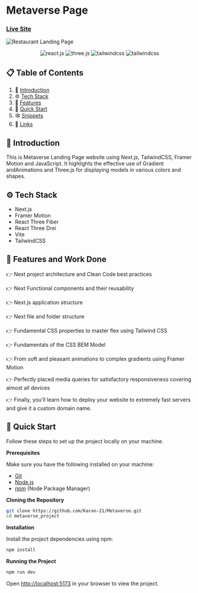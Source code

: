 # Metaverse Page
### [Live Site](https://metaverse-sage-psi.vercel.app/)

![Restaurant Landing Page](https://i.ibb.co/sbSHWH0/Thumbnail-1.png)

<div align="center">
    <img src="https://img.shields.io/badge/-Next_JS-black?style=for-the-badge&logoColor=white&logo=react&color=61DAFB" alt="react.js" />
    <img src="https://img.shields.io/badge/-Three_JS-black?style=for-the-badge&logoColor=white&logo=threedotjs&color=000000" alt="three.js" />
    <img src="https://img.shields.io/badge/-CSS-black?style=for-the-badge&logoColor=white&logo=css&color=12359" alt="tailwindcss" />
    <img src="https://img.shields.io/badge/-Tailwind_CSS-black?style=for-the-badge&logoColor=white&logo=tailwindcss&color=06B6D4" alt="tailwindcss" />
</div>


## 📋 <a name="table">Table of Contents</a>

1. 🤖 [Introduction](#introduction)
2. ⚙️ [Tech Stack](#tech-stack)
3. 🔋 [Features](#features)
4. 🤸 [Quick Start](#quick-start)
5. 🕸️ [Snippets](#snippets)
6. 🔗 [Links](#links)

## <a name="introduction">🤖 Introduction</a>

This is Metaverse Landing Page website using Next.js, TailwindCSS, Framer Motion and JavaScript. It highlights the effective use of Gradient andAnimations and Three.js for displaying  models in various colors and shapes.

## <a name="tech-stack">⚙️ Tech Stack</a>

- Next.js
- Framer Motion
- React Three Fiber
- React Three Drei
- Vite
- TailwindCSS

## <a name="features">🔋 Features and Work Done</a>

👉 Next project architecture and Clean Code best practices

👉 Next Functional components and their reusability

👉 Next.js application structure

👉 Next file and folder structure

👉 Fundamental CSS properties to master flex using Tailwind CSS

👉 Fundamentals of the CSS BEM Model

👉 From soft and pleasant animations to complex gradients using Framer Motion

👉 Perfectly placed media queries for satisfactory responsiveness covering almost  all devices

👉 Finally, you'll learn how to deploy your website to extremely fast servers and give it a custom domain name.

## <a name="quick-start">🤸 Quick Start</a>

Follow these steps to set up the project locally on your machine.

**Prerequisites**

Make sure you have the following installed on your machine:

- [Git](https://git-scm.com/)
- [Node.js](https://nodejs.org/en)
- [npm](https://www.npmjs.com/) (Node Package Manager)

**Cloning the Repository**

```bash
git clone https://github.com/Karan-21/Metaverse.git
cd metaverse_project
```

**Installation**

Install the project dependencies using npm:

```bash
npm install
```

**Running the Project**

```bash
npm run dev
```

Open [http://localhost:5173](http://localhost:5173) in your browser to view the project.



